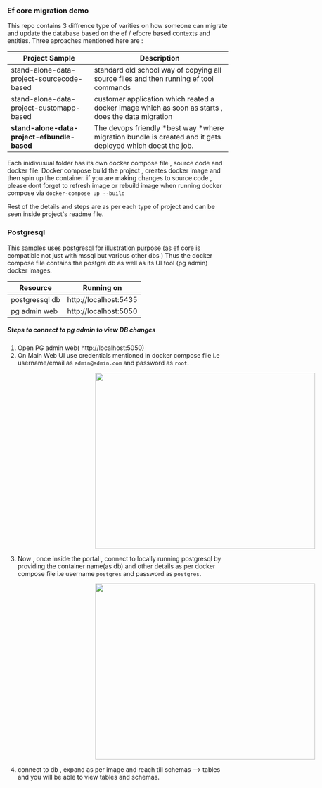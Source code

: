 ### Ef core migration demo

This repo contains 3 diffrence type of varities on how someone can migrate and update the database based on  the ef / efocre based contexts and entities.
Three aproaches mentioned here are : 


| Project Sample  | Description |
|------------- | -------------|
|stand-alone-data-project-sourcecode-based  | standard old school way of copying all source files and then running ef tool commands|
|stand-alone-data-project-customapp-based  | customer application which reated a docker image which as soon as starts , does the data migration|
|**stand-alone-data-project-efbundle-based**  | The devops friendly *best way *where migration bundle is created and it gets deployed which doest the job.|

Each inidivusual folder has its own docker compose file , source code and docker file.
Docker compose build the project , creates docker image and then spin up the container.
if you are making changes to source code , please dont forget to refresh image or rebuild image when running docker compose via `docker-compose up --build`

Rest of the details and steps are as per each type of project and can be seen inside project's readme file.

### Postgresql
This samples uses postgresql for illustration purpose (as ef core is compatible not just with mssql but various other dbs )
Thus the docker compose file contains the postgre db as well as its UI tool (pg admin) docker images.

| Resource   | Running on  |
|------------- | -------------|
|postgressql db  |http://localhost:5435|
|pg admin web  | http://localhost:5050|


##### Steps to connect to pg admin to view DB changes 

1. Open PG admin web( http://localhost:5050)
2. On Main Web UI use credentials mentioned in docker compose file i.e username/email as  `admin@admin.com` and password as `root`.
<kbd>
<img src="https://github.com/paraspatidar/ef-migration-strategy/assets/5575617/c5030ba7-bf6e-4d3d-8bd6-e88b97daf2bd" data-canonical-src="https://github.com/paraspatidar/ef-migration-strategy/assets/5575617/c5030ba7-bf6e-4d3d-8bd6-e88b97daf2bd" width="500" height="400" style="vertical-align:middle;margin:0px 200px" />
 </kbd>

3. Now , once inside the portal , connect to locally running postgresql by providing the container name(as db) and other details as per docker compose file i.e username `postgres` and password as `postgres`.

<kbd>
<img src="https://github.com/paraspatidar/ef-migration-strategy/assets/5575617/60badd9a-6438-4ff4-9210-1e99bd72fae2" data-canonical-src="https://github.com/paraspatidar/ef-migration-strategy/assets/5575617/60badd9a-6438-4ff4-9210-1e99bd72fae2" width="500" height="400" style="vertical-align:middle;margin:0px 200px" />
 </kbd>

4. connect to db , expand as per image and reach till schemas --> tables and you will be able to view tables and schemas.
